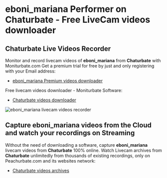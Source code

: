# eboni_mariana Performer on Chaturbate - Free LiveCam videos downloader

## Chaturbate Live Videos Recorder

Monitor and record livecam videos of **eboni_mariana** from **Chaturbate** with Moniturbate.com
Get a premium trial for free by just and only registering with your Email address:
* [eboni_mariana Premium videos downloader](https://moniturbate.com/request-demo-licence-key.html)

Free livecam videos downloader - Moniturbate Software:
* [Chaturbate videos downloader](https://moniturbate.com/moniturbate-download-software.html)

![eboni_mariana livecam videos recorder](https://peachurnet.com/templates/moniturbate-software.png)


## Capture eboni_mariana videos from the Cloud and watch your recordings on Streaming

Without the need of downloading a software, capture **eboni_mariana** livecam videos from **Chaturbate** 100% online.
Watch Livecam archives from **Chaturbate** unlimitedly from thousands of existing recordings, only on Peachurbate.com and its websites network:
* [Chaturbate videos archives](https://peachurnet.com/)